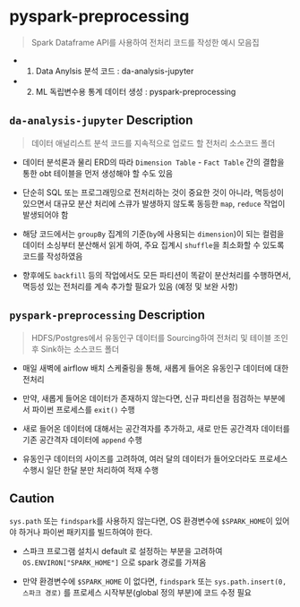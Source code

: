 # pyspark-preprocessing

> Spark Dataframe API를 사용하여 전처리 코드를 작성한 예시 모음집

- 1. Data Anylsis 분석 코드 : da-analysis-jupyter
- 2. ML 독립변수용 통계 데이터 생성 : pyspark-preprocessing


## `da-analysis-jupyter` Description

> 데이터 애널리스트 분석 코드를 지속적으로 업로드 할 전처리 소스코드 폴더

- 데이터 분석론과 물리 ERD의 따라 `Dimension Table` - `Fact Table` 간의 결합을 통한 obt 테이블을 먼저 생성해야 할 수도 있음

- 단순히 SQL 또는 프로그래밍으로 전처리하는 것이 중요한 것이 아니라, 멱등성이 있으면서 대규모 분산 처리에 스큐가 발생하지 않도록 동등한 `map`, `reduce` 작업이 발생되어야 함

- 해당 코드에서는 `groupBy` 집계의 기준(`by`에 사용되는 `dimension`)이 되는 컬럼을 데이터 소싱부터 분산해서 읽게 하여, 주요 집계시 `shuffle`을 최소화할 수 있도록 코드를 작성하였음

- 향후에도 `backfill` 등의 작업에서도 모든 파티션이 똑같이 분산처리를 수행하면서, 멱등성 있는 전처리를 계속 추가할 필요가 있음 (예정 및 보완 사항) 


## `pyspark-preprocessing` Description

> HDFS/Postgres에서 유동인구 데이터를 Sourcing하여 전처리 및 테이블 조인 후 Sink하는 소스코드 폴더

- 매일 새벽에 airflow 배치 스케줄링을 통해, 새롭게 들어온 유동인구 데이터에 대한 전처리

- 만약, 새롭게 들어온 데이터가 존재하지 않는다면, 신규 파티션을 점검하는 부분에서 파이썬 프로세스를 `exit()` 수행

- 새로 들어온 데이터에 대해서는 공간격자를 추가하고, 새로 만든 공간격자 데이터를 기존 공간격자 데이터에 `append` 수행

- 유동인구 데이터의 사이즈를 고려하여, 여러 달의 데이터가 들어오더라도 프로세스 수행시 일단 한달 분만 처리하여 적재 수행

## Caution

`sys.path` 또는 `findspark`를 사용하지 않는다면, OS 환경변수에 `$SPARK_HOME`이 있어야 하거나 파이썬 패키지를 빌드하여야 한다.

- 스파크 프로그램 설치시 default 로 설정하는 부분을 고려하여 `OS.ENVIRON["SPARK_HOME"]` 으로 spark 경로를 가져옴

- 만약 환경변수에 `$SPARK_HOME` 이 없다면, `findspark` 또는 `sys.path.insert(0, 스파크 경로)` 를 프로세스 시작부분(global 정의 부분)에 코드 수정 필요
